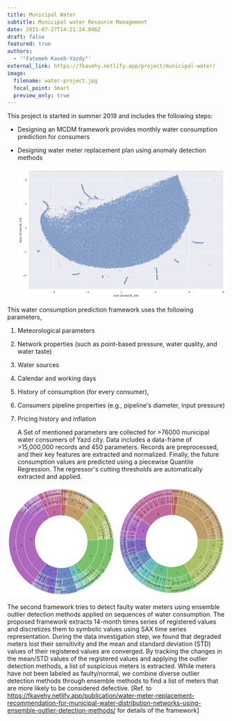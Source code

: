```yaml
---
title: Municipal Water
subtitle: Municipal water Resource Management
date: 2021-07-27T14:21:24.846Z
draft: false
featured: true
authors:
  - '"Fatemeh Kaveh-Yazdy"'
external_link: https://fkavehy.netlify.app/project/municipal-water/
image:
  filename: water-project.jpg
  focal_point: Smart
  preview_only: true
---
```

This project is started in summer 2019 and includes the following steps:

* Designing an MCDM framework provides monthly water consumption prediction for consumers 
* Designing water meter replacement plan using anomaly detection methods

  ![](photo_2021-07-27_19-31-21.jpg "The 2D distribution of the consumption records illustrated using t-SNE. ")

 This water consumption prediction framework uses the following parameters,

1. Meteorological parameters
2. Network properties (such as point-based pressure, water quality, and water taste)
3. Water sources 
4. Calendar and working days
5. History of consumption (for every consumer), 
6. Consumers pipeline properties (e.g., pipeline's diameter, input pressure)
7. Pricing history and inflation

   A Set of mentioned parameters are collected for >76000 municipal water consumers of Yazd city. Data includes a data-frame of >15,000,000 records and 450 parameters. Records are preprocessed, and their key features are extracted and normalized. Finally, the future consumption values are predicted using a piecewise Quantile Regression. The regressor's cutting thresholds are automatically extracted and applied. 

![](sunburts.jpg "Sunbursts of sequences of the discretized values registered by normal and faulty water meters. ")

The second framework tries to detect faulty water meters using ensemble outlier detection methods applied on sequences of water consumption. The proposed framework extracts 14-month times series of registered values and discretizes them to symbolic values using SAX time series representation. During the data investigation step, we found that degraded meters lost their sensitivity and the mean and standard deviation (STD) values of their registered values are converged. By tracking the changes in the mean/STD values of the registered values and applying the outlier detection methods, a list of suspicious meters is extracted. While meters have not been labeled as faulty/normal, we combine diverse outlier detection methods through ensemble methods to find a list of meters that are more likely to be considered defective.  [Ref. to <https://fkavehy.netlify.app/publication/water-meter-replacement-recommendation-for-municipal-water-distribution-networks-using-ensemble-outlier-detection-methods/> for details of the framework]